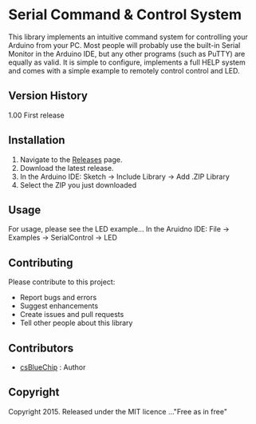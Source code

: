 # Serial Command & Control System
This library implements an intuitive command system for controlling your Arduino from your PC. Most people will probably use the built-in Serial Monitor in the Arduino IDE, but any other programs (such as PuTTY) are equally as valid.
It is simple to configure, implements a full HELP system and comes with a simple example to remotely control control and LED.

## Version History
1.00 First release

## Installation
1. Navigate to the [Releases](https://github.com/csBlueChip/SerialControl/releases) page.
2. Download the latest release.
3. In the Arduino IDE:  Sketch -> Include Library -> Add .ZIP Library
4. Select the ZIP you just downloaded

## Usage
For usage, please see the LED example...
In the Aruidno IDE: File -> Examples -> SerialControl -> LED

## Contributing
Please contribute to this project:
- Report bugs and errors
- Suggest enhancements
- Create issues and pull requests
- Tell other people about this library

## Contributors
- [csBlueChip](https://github.com/csBlueChip) : Author

## Copyright
Copyright 2015.
Released under the MIT licence ..."Free as in free"
